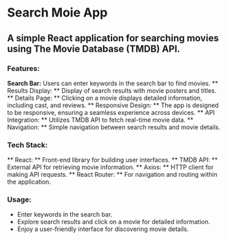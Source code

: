 # Search Moie App
## A simple React application for searching movies using The Movie Database (TMDB) API.

### Features:
__Search Bar:__ Users can enter keywords in the search bar to find movies.
** Results Display: ** Display of search results with movie posters and titles.
** Details Page: ** Clicking on a movie displays detailed information, including cast, and reviews.
** Responsive Design: ** The app is designed to be responsive, ensuring a seamless experience across devices.
** API Integration: ** Utilizes TMDB API to fetch real-time movie data.
** Navigation: ** Simple navigation between search results and movie details.

### Tech Stack:
** React: ** Front-end library for building user interfaces.
** TMDB API: ** External API for retrieving movie information.
** Axios: ** HTTP client for making API requests.
** React Router: ** For navigation and routing within the application.

### Usage:
+ Enter keywords in the search bar.
+ Explore search results and click on a movie for detailed information.
+ Enjoy a user-friendly interface for discovering movie details.


